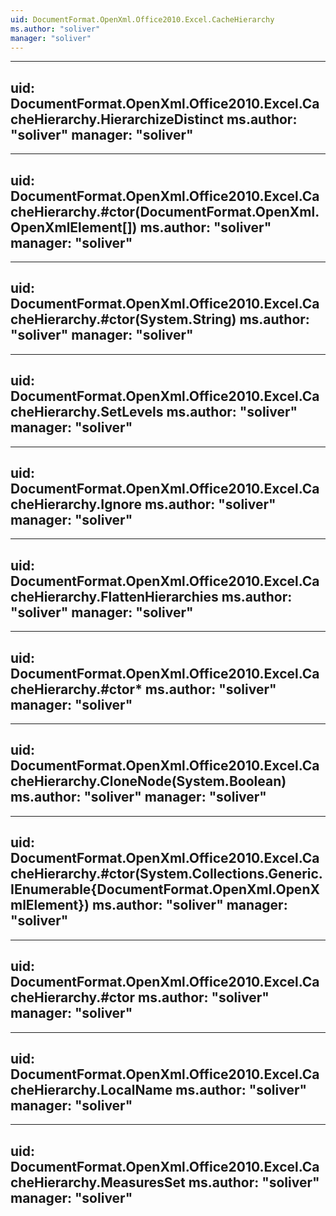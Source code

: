 ```yaml
---
uid: DocumentFormat.OpenXml.Office2010.Excel.CacheHierarchy
ms.author: "soliver"
manager: "soliver"
---
```


---
uid: DocumentFormat.OpenXml.Office2010.Excel.CacheHierarchy.HierarchizeDistinct
ms.author: "soliver"
manager: "soliver"
---

---
uid: DocumentFormat.OpenXml.Office2010.Excel.CacheHierarchy.#ctor(DocumentFormat.OpenXml.OpenXmlElement[])
ms.author: "soliver"
manager: "soliver"
---

---
uid: DocumentFormat.OpenXml.Office2010.Excel.CacheHierarchy.#ctor(System.String)
ms.author: "soliver"
manager: "soliver"
---

---
uid: DocumentFormat.OpenXml.Office2010.Excel.CacheHierarchy.SetLevels
ms.author: "soliver"
manager: "soliver"
---

---
uid: DocumentFormat.OpenXml.Office2010.Excel.CacheHierarchy.Ignore
ms.author: "soliver"
manager: "soliver"
---

---
uid: DocumentFormat.OpenXml.Office2010.Excel.CacheHierarchy.FlattenHierarchies
ms.author: "soliver"
manager: "soliver"
---

---
uid: DocumentFormat.OpenXml.Office2010.Excel.CacheHierarchy.#ctor*
ms.author: "soliver"
manager: "soliver"
---

---
uid: DocumentFormat.OpenXml.Office2010.Excel.CacheHierarchy.CloneNode(System.Boolean)
ms.author: "soliver"
manager: "soliver"
---

---
uid: DocumentFormat.OpenXml.Office2010.Excel.CacheHierarchy.#ctor(System.Collections.Generic.IEnumerable{DocumentFormat.OpenXml.OpenXmlElement})
ms.author: "soliver"
manager: "soliver"
---

---
uid: DocumentFormat.OpenXml.Office2010.Excel.CacheHierarchy.#ctor
ms.author: "soliver"
manager: "soliver"
---

---
uid: DocumentFormat.OpenXml.Office2010.Excel.CacheHierarchy.LocalName
ms.author: "soliver"
manager: "soliver"
---

---
uid: DocumentFormat.OpenXml.Office2010.Excel.CacheHierarchy.MeasuresSet
ms.author: "soliver"
manager: "soliver"
---
